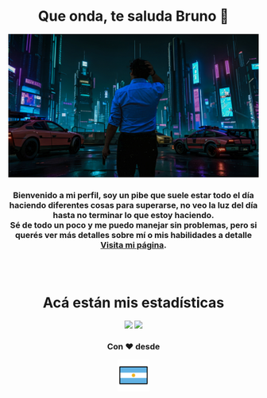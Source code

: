 <div align="center" justify-content="center">
  <div>
    <h1>Que onda, te saluda Bruno 👋</h1>
    <img src="./assets/background.jpg" width=512px height=auto>
  </div>

  <div>
    <h3>Bienvenido a mi perfil, soy un pibe que suele estar todo el día haciendo diferentes cosas para superarse, no veo la luz del día hasta no terminar lo que estoy haciendo.<br>Sé de todo un poco y me puedo manejar sin problemas, pero si querés ver más detalles sobre mí o mis habilidades a detalle <a href="https://brunoo1545.github.io">Visita mi página</a>.</h3>
  </div>
  
  <br>
  <br>

  <div>
    <h1>Acá están mis estadísticas</h1>
    <a href="https://github.com/BRUNOO1545" style="text-decoration: none">
      <img height="180em" src="https://github-readme-stats.vercel.app/api?username=BRUNOO1545&show_icons=true&theme=radical&include_all_commits=true&count_private=true"/>
      <img height="180em" src="https://github-readme-stats.vercel.app/api/top-langs/?username=BRUNOO1545&show_icons=true&theme=radical&layout=compact&langs_count=6&count_private=true"/>
    </a>
  </div>

  <div>
    <h3>Con ❤ desde</h3>
    <img src="./assets/argentina_emoji.png" width=64px height=auto>
  </div>
</div>